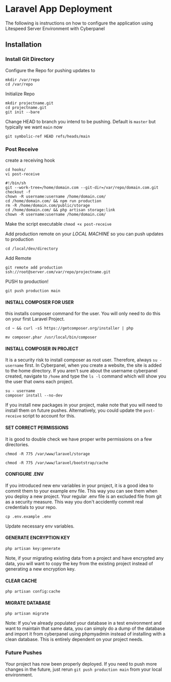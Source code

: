 # Laravel App Deployment
The following is instructions on how to configure the application using Litespeed Server Environment with Cyberpanel

## Installation

### Install Git Directory

Configure the Repo for pushing updates to

```
mkdir /var/repo
cd /var/repo
```

Initialize Repo

```
mkdir projectname.git
cd projectname.git
git init --bare
```

Change HEAD to branch you intend to be pushing. Default is `master` but typically we want `main` now

`git symbolic-ref HEAD refs/heads/main`


### Post Receive

create a receiving hook
```
cd hooks/
vi post-receive
```

```
#!/bin/sh
git --work-tree=/home/domain.com --git-dir=/var/repo/domain.com.git checkout -f
chown -R username:username /home/domain.com/
cd /home/domain.com/ && npm run production
rm -R /home/domain.com/public/storage
cd /home/domain.com/ && php artisan storage:link
chown -R username:username /home/domain.com/
```

Make the script executable
`chmod +x post-receive`



Add production remote on your *LOCAL MACHINE* so you can push updates to production

`cd /local/dev/directory`

Add Remote

`git remote add production ssh://root@server.com/var/repo/projectname.git`


PUSH to production!

`git push production main`


#### INSTALL COMPOSER FOR USER

this installs composer command for the user. You will only need to do this on your first Laravel Project.

`cd ~ &&
curl -sS https://getcomposer.org/installer | php`

`mv composer.phar /usr/local/bin/composer`



#### INSTALL COMPOSER IN PROJECT

It is a security risk to install composer as root user. Therefore, always `su - username` first. In Cyberpanel, when you create a website, the site is added to the home directory. If you aren't sure about the username cyberpanel created, navigate to `/home` and type the `ls -l` command which will show you the user that owns each project.

```
su - username
composer install --no-dev
```

If you install new packages in your project, make note that you will need to install them on future pushes. Alternatively, you could update the `post-receive` script to account for this.

#### SET CORRECT PERMISSIONS

It is good to double check we have proper write permissions on a few directories.

`chmod -R 775 /var/www/laravel/storage`

`chmod -R 775 /var/www/laravel/bootstrap/cache`

#### CONFIGURE .ENV

If you introduced new env variables in your project, it is a good idea to commit them to your example env file. This way you can see them when you deploy a new project. Your regular .env file is an excluded file from git as a security measure. This way you don't accidently commit real credentials to your repo.

`cp .env.example .env`

Update necessary env variables.


#### GENERATE ENCRYPTION KEY

`php artisan key:generate`

Note, if your migrating existing data from a project and have encrypted any data, you will want to copy the key from the existing project instead of generating a new encryption key.

#### CLEAR CACHE

`php artisan config:cache`

#### MIGRATE DATABASE

`php artisan migrate`

Note: If you've already populated your database in a test environment and want to maintain that same data, you can simply do a dump of the database and import it from cyberpanel using phpmyadmin instead of installing with a clean database. This is entirely dependent on your project needs.

### Future Pushes

Your project has now been properly deployed. If you need to push more changes in the future, just rerun `git push production main` from your local environment.
